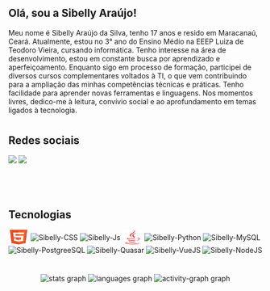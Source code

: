 ## Olá, sou a Sibelly Araújo!

Meu nome é Sibelly Araújo da Silva, tenho 17 anos e resido em Maracanaú, Ceará. Atualmente, estou no 3° ano do Ensino Médio na EEEP Luiza de Teodoro Vieira, cursando informática. Tenho interesse na área de desenvolvimento, estou em constante busca por aprendizado e aperfeiçoamento. Enquanto sigo em processo de formação, participei de diversos cursos complementares voltados à TI, o que vem contribuindo para a ampliação das minhas competências técnicas e práticas. Tenho facilidade para aprender novas ferramentas e linguagens. Nos momentos livres, dedico-me à leitura, convívio social e ao aprofundamento em temas ligados à tecnologia.

#
<h2>Redes sociais</h2>

<div> 
  <a href="https://www.instagram.com/sibellyaraujo31/" target="_blank"><img src="https://img.shields.io/badge/-Instagram-%23E4405F?style=for-the-badge&logo=instagram&logoColor=white" target="_blank"></a>
  <a href="https://www.linkedin.com/in/sibelly-ara%C3%BAjo-771a34333/" target="_blank"><img src="https://img.shields.io/badge/-LinkedIn-%230077B5?style=for-the-badge&logo=linkedin&logoColor=white" target="_blank"></a> 
</div>

#

<div style="display: inline_block"><br>

  <h2>Tecnologias</h2>
  <img align="center" alt="Sibelly-HTML" height="30" width="40" src="https://raw.githubusercontent.com/devicons/devicon/master/icons/html5/html5-original.svg">
  <img align="center" alt="Sibelly-CSS" height="30" width="40" src="https://cdn.jsdelivr.net/gh/devicons/devicon@latest/icons/css3/css3-original.svg">
  <img align="center" alt="Sibelly-Js" height="30" width="40" src="https://cdn.jsdelivr.net/gh/devicons/devicon@latest/icons/javascript/javascript-original.svg">
  <img align="center" alt="Sibelly-Java" height="30" width="40" src="https://raw.githubusercontent.com/devicons/devicon/master/icons/java/java-plain.svg">
  <img align="center" alt="Sibelly-Python" height="30" width="40" src="https://cdn.jsdelivr.net/gh/devicons/devicon@latest/icons/python/python-original.svg">
  <img align="center" alt="Sibelly-MySQL" height="30" width="40" src="https://cdn.jsdelivr.net/gh/devicons/devicon@latest/icons/mysql/mysql-original.svg"> 
  <img align="center" alt="Sibelly-PostgreeSQL" height="30" width="40" src="https://cdn.jsdelivr.net/gh/devicons/devicon@latest/icons/postgresql/postgresql-original.svg">
  <img align="center" alt="Sibelly-Quasar" height="30" width="40" src="https://cdn.jsdelivr.net/gh/devicons/devicon@latest/icons/quasar/quasar-original.svg">
  <img align="center" alt="Sibelly-VueJS" height="30" width="40" src="https://cdn.jsdelivr.net/gh/devicons/devicon@latest/icons/vuejs/vuejs-original.svg">
  <img align="center" alt="Sibelly-NodeJS" height="30" width="40" src="https://cdn.jsdelivr.net/gh/devicons/devicon@latest/icons/nodejs/nodejs-original.svg">
 
</div>

#

<div align="center">
  <img src="https://github-readme-stats.vercel.app/api?username=SibellyAraujo451&hide_title=false&hide_rank=false&show_icons=true&include_all_commits=true&count_private=true&disable_animations=false&theme=aura&locale=pt-br&hide_border=false&order=1" height="140" alt="stats graph"/>
  <img src="https://github-readme-stats.vercel.app/api/top-langs?username=SibellyAraujo451&locale=pt-br&hide_title=false&layout=compact&card_width=320&langs_count=5&theme=aura&hide_border=false&order=2" height="140" alt="languages graph"/>
  <img src="https://github-readme-activity-graph.vercel.app/graph?username=SibellyAraujo451&radius=16&theme=nightowl&area=true&order=5" height="290" alt="activity-graph graph"  />
</div>




